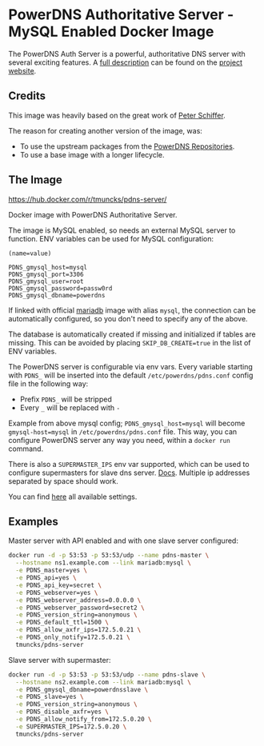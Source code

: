 # PowerDNS Authoritative Server - MySQL Enabled Docker Image

The PowerDNS Auth Server is a powerful, authoritative DNS server with several exciting features. A [full description](https://www.powerdns.com/auth.html) can be found on the [project website](https://www.powerdns.com/).

## Credits

This image was heavily based on the great work of [Peter Schiffer](https://github.com/pschiffe/).

The reason for creating another version of the image, was:

* To use the upstream packages from the [PowerDNS Repositories](https://repo.powerdns.com/).
* To use a base image with a longer lifecycle.

## The Image

<https://hub.docker.com/r/tmuncks/pdns-server/>

Docker image with PowerDNS Authoritative Server.

The image is MySQL enabled, so needs an external MySQL server to function. ENV variables can be used for MySQL configuration:

```text
(name=value)

PDNS_gmysql_host=mysql
PDNS_gmysql_port=3306
PDNS_gmysql_user=root
PDNS_gmysql_password=passw0rd
PDNS_gmysql_dbname=powerdns
```

If linked with official [mariadb](https://hub.docker.com/_/mariadb/) image with alias `mysql`, the connection can be automatically configured, so you don't need to specify any of the above.

The database is automatically created if missing and initialized if tables are missing. This can be avoided by placing `SKIP_DB_CREATE=true` in the list of ENV variables.

The PowerDNS server is configurable via env vars. Every variable starting with `PDNS_` will be inserted into the default `/etc/powerdns/pdns.conf` config file in the following way:

* Prefix `PDNS_` will be stripped
* Every `_` will be replaced with `-`

Example from above mysql config; `PDNS_gmysql_host=mysql` will become `gmysql-host=mysql` in `/etc/powerdns/pdns.conf` file. This way, you can configure PowerDNS server any way you need, within a `docker run` command.

There is also a `SUPERMASTER_IPS` env var supported, which can be used to configure supermasters for slave dns server. [Docs](https://doc.powerdns.com/md/authoritative/modes-of-operation/#supermaster-automatic-provisioning-of-slaves). Multiple ip addresses separated by space should work.

You can find [here](https://doc.powerdns.com/authoritative/settings.html) all available settings.

## Examples

Master server with API enabled and with one slave server configured:

```bash
docker run -d -p 53:53 -p 53:53/udp --name pdns-master \
  --hostname ns1.example.com --link mariadb:mysql \
  -e PDNS_master=yes \
  -e PDNS_api=yes \
  -e PDNS_api_key=secret \
  -e PDNS_webserver=yes \
  -e PDNS_webserver_address=0.0.0.0 \
  -e PDNS_webserver_password=secret2 \
  -e PDNS_version_string=anonymous \
  -e PDNS_default_ttl=1500 \
  -e PDNS_allow_axfr_ips=172.5.0.21 \
  -e PDNS_only_notify=172.5.0.21 \
  tmuncks/pdns-server
```

Slave server with supermaster:

```bash
docker run -d -p 53:53 -p 53:53/udp --name pdns-slave \
  --hostname ns2.example.com --link mariadb:mysql \
  -e PDNS_gmysql_dbname=powerdnsslave \
  -e PDNS_slave=yes \
  -e PDNS_version_string=anonymous \
  -e PDNS_disable_axfr=yes \
  -e PDNS_allow_notify_from=172.5.0.20 \
  -e SUPERMASTER_IPS=172.5.0.20 \
  tmuncks/pdns-server
```
